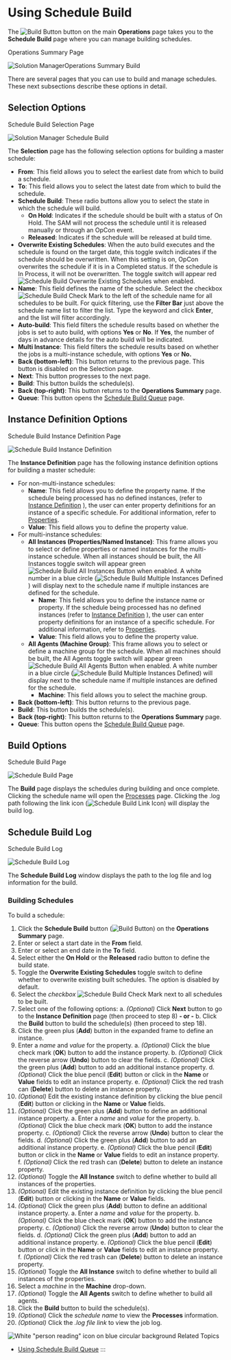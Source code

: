 # Using Schedule Build

The ![Build Button](../../../Resources/Images/SM/Schedule-Build-Operations-Summary-Build-Button.png "Build Button")
button on the main **Operations** page takes you to the **Schedule
Build** page where you can manage building schedules.

Operations Summary Page

![Solution ManagerOperations Summary Build](../../../Resources/Images/SM/Schedule-Build-Operations-Summary.png "Solution ManagerOperations Summary Build")

There are several pages that you can use to build and manage schedules.
These next subsections describe these options in detail.

## Selection Options

Schedule Build Selection Page

![Solution Manager Schedule Build](../../../Resources/Images/SM/Schedule-Build.png "Solution Manager Schedule Build")

The **Selection** page has the following selection options for building
a master schedule:

- **From**: This field allows you to select the earliest date from
    which to build a schedule.
- **To**: This field allows you to select the latest date from which
    to build the schedule.
- **Schedule Build**: These radio buttons allow you to select the
    state in which the schedule will build.
  - **On Hold**: Indicates if the schedule should be built with a
        status of On Hold. The SAM will not process         the schedule until it is released manually or through an OpCon
        event.
  - **Released**: Indicates if the schedule will be released at
        build time.
- **Overwrite Existing Schedules**: When the auto build executes and
    the schedule is found on the target date, this toggle switch
    indicates if the schedule should be overwritten. When this setting
    is on, OpCon overwrites the schedule if it is in a
    Completed status. If the schedule is In Process, it will not be overwritten. The toggle
    switch will appear red ![Schedule Build Overwrite Existing     Schedules](../../../Resources/Images/SM/Schedule-Build-Overwrite-Existing-Schedules.png "Schedule Build Overwrite Existing Schedules")
    when enabled.
- **Name**: This field defines the name of the schedule. Select the
    checkbox ![Schedule Build Check     Mark](../../../Resources/Images/SM/Schedule-Build-Check-Mark.png "Schedule Build Check Mark")
    to the left of the schedule name for all schedules to be built. For
    quick filtering, use the **Filter Bar** just above the schedule name
    list to filter the list. Type the keyword and click **Enter**, and
    the list will filter accordingly.
- **Auto-build**: This field filters the schedule results based on
    whether the jobs is set to auto build, with options **Yes** or
    **No**. If **Yes**, the number of days in advance details for the
    auto build will be indicated.
- **Multi Instance**: This field filters the schedule results based on
    whether the jobs is a multi-instance schedule, with options **Yes**
    or **No.**
- **Back (bottom-left)**: This button returns to the previous page.
    This button is disabled on the Selection page.
- **Next**: This button progresses to the next page.
- **Build**: This button builds the schedule(s).
- **Back (top-right)**: This button returns to the **Operations
    Summary** page.
- **Queue**: This button opens the [Schedule Build     Queue](Using-Schedule-Build-Queue.md) page.

## Instance Definition Options

Schedule Build Instance Definition Page

![Schedule Build Instance Definition](../../../Resources/Images/SM/Schedule-Build-Instance-Definition.png "Schedule Build Instance Definition")

The **Instance Definition** page has the following instance definition
options for building a master schedule:

- For non-multi-instance schedules:
  - **Name**: This field allows you to define the property name. If
        the schedule being processed has no defined instances, (refer to
        [Instance         Definition](../../../job-components/instances.md)
        ), the user can enter property definitions for an instance
        of a specific schedule. For additional information, refer to
        [Properties](../../../objects/properties.md#).
  - **Value**: This field allows you to define the property value.
- For multi-instance schedules:
  - **All Instances (Properties/Named Instance)**: This frame allows
        you to select or define properties or named instances for the
        multi-instance schedule. When all instances should be built, the
        All Instances toggle switch will appear green ![Schedule Build         All Instances Button](../../../Resources/Images/SM/Schedule-Build-All-Instances.png "Schedule Build All Instances Button")
        when enabled. A white number in a blue circle (![Schedule Build         Multiple Instances Defined](../../../Resources/Images/SM/Schedule-Build-Multiple-Instances-Defined.png "Schedule Build Multiple Instances Defined"))
        will display next to the schedule name if multiple instances are
        defined for the schedule.
    - **Name**: This field allows you to define the instance name
            or property. If the schedule being processed has no defined
            instances (refer to [Instance Definition](../../../job-components/instances.md)
            ), the user can enter property definitions for an
            instance of a specific schedule. For additional information,
            refer to
            [Properties](../../../objects/properties.md#).
    - **Value**: This field allows you to define the property
            value.
  - **All Agents (Machine Group)**: This frame allows you to select
        or define a machine group for the schedule. When all machines
        should be built, the All Agents toggle switch will appear green
        ![Schedule Build All Agents         Button](../../../Resources/Images/SM/Schedule-Build-All-Agents.png "Schedule Build All Agents Button")
        when enabled. A white number in a blue circle (![Schedule Build         Multiple Instances Defined](../../../Resources/Images/SM/Schedule-Build-Multiple-Instances-Defined.png "Schedule Build Multiple Instances Defined"))
        will display next to the schedule name if multiple instances are
        defined for the schedule.
    - **Machine**: This field allows you to select the machine
            group.
- **Back (bottom-left)**: This button returns to the previous page.
- **Build**: This button builds the schedule(s).
- **Back (top-right)**: This button returns to the **Operations
    Summary** page.
- **Queue**: This button opens the [Schedule Build     Queue](Using-Schedule-Build-Queue.md) page.

## Build Options

Schedule Build Page

![Schedule Build Page](../../../Resources/Images/SM/Schedule-Build-Page.png "Schedule Build Page")

The **Build** page displays the schedules during building and once
complete. Clicking the schedule name will open the
[Processes](Managing-Daily-Processes.md) page. Clicking the .log
path following the link icon (![Schedule Build Link Icon](../../../Resources/Images/SM/Schedule-Build-Link-Icon.png "Schedule Build Link Icon"))
will display the build log.

## Schedule Build Log

Schedule Build Log

![Schedule Build Log](../../../Resources/Images/SM/Schedule-Build-Log.png "Schedule Build Log")

The **Schedule Build Log** window displays the path to the log file and
log information for the build.

### Building Schedules

To build a schedule:

1. Click the **Schedule Build** button (![Build     Button](../../../Resources/Images/SM/Schedule-Build-Operations-Summary-Build-Button.png "Build Button"))
    on the **Operations Summary** page.
2. Enter or select a start date in the **From** field.
3. Enter or select an end date in the **To** field.
4. Select either the **On Hold** or the **Released** radio button to
    define the build state.
5. Toggle the **Overwrite Existing Schedules** toggle switch to define
    whether to overwrite existing built schedules. The option is
    disabled by default.
6. Select the *checkbox* ![Schedule Build Check     Mark](../../../Resources/Images/SM/Schedule-Build-Check-Mark.png "Schedule Build Check Mark")
    next to all schedules to be built.
7. Select one of the following options:
    a.  *(Optional)* Click **Next** button to go to the
        **Instance Definition** page (then proceed to step 8) **- or -**
    b.  Click the **Build** button to build the schedule(s) (then
        proceed to step 18).
8. Click the green plus (**Add**) button in the expanded frame to
    define an instance.
9. Enter a *name* and *value* for the property.
    a.  *(Optional)* Click the blue check mark (**OK**)
        button to add the instance property.
    b.  *(Optional)* Click the reverse arrow (**Undo**)
        button to clear the fields.
    c.  *(Optional)* Click the green plus (**Add**)
        button to add an additional instance property.
    d.  *(Optional)* Click the blue pencil (**Edit**)
        button or click in the **Name** or **Value** fields to edit an
        instance property.
    e.  *(Optional)* Click the red trash can
        (**Delete**) button to delete an instance property.
10. *(Optional)* Edit the existing instance definition
    by clicking the blue pencil (**Edit**) button or clicking in the
    **Name** or **Value** fields.
11. *(Optional)* Click the green plus (**Add**) button
    to define an additional instance property.
    a.  Enter a *name* and *value* for the property.
    b.  *(Optional)* Click the blue check mark (**OK**)
        button to add the instance property.
    c.  *(Optional)* Click the reverse arrow (**Undo**)
        button to clear the fields.
    d.  *(Optional)* Click the green plus (**Add**)
        button to add an additional instance property.
    e.  *(Optional)* Click the blue pencil (**Edit**)
        button or click in the **Name** or **Value** fields to edit an
        instance property.
    f.  *(Optional)* Click the red trash can
        (**Delete**) button to delete an instance property.
12. *(Optional)* Toggle the **All Instance** switch to
    define whether to build all instances of the properties.
13. *(Optional)* Edit the existing instance definition
    by clicking the blue pencil (**Edit**) button or clicking in the
    **Name** or **Value** fields.
14. *(Optional)* Click the green plus (**Add**) button
    to define an additional instance property.
    a.  Enter a *name* and *value* for the property.
    b.  *(Optional)* Click the blue check mark (**OK**)
        button to add the instance property.
    c.  *(Optional)* Click the reverse arrow (**Undo**)
        button to clear the fields.
    d.  *(Optional)* Click the green plus (**Add**)
        button to add an additional instance property.
    e.  *(Optional)* Click the blue pencil (**Edit**)
        button or click in the **Name** or **Value** fields to edit an
        instance property.
    f.  *(Optional)* Click the red trash can
        (**Delete**) button to delete an instance property.
15. *(Optional)* Toggle the **All Instance** switch to
    define whether to build all instances of the properties.
16. Select a *machine* in the **Machine** drop-down.
17. *(Optional)* Toggle the **All Agents** switch to
    define whether to build all agents.
18. Click the **Build** button to build the schedule(s).
19. *(Optional)* Click the *schedule name* to view the
    **Processes** information.
20. *(Optional)* Click the *.log file link* to view the
    job log.

![White "person reading" icon on blue circular background](../../../Resources/Images/moreinfo-icon(48x48).png "More Info icon")
Related Topics

- [Using Schedule Build Queue](Using-Schedule-Build-Queue.md)
:::

